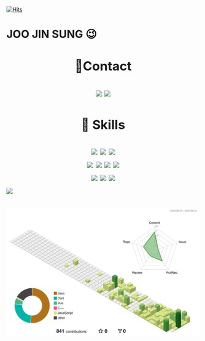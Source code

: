 [![Hits](https://hits.seeyoufarm.com/api/count/incr/badge.svg?url=https%3A%2F%2Fgithub.com%2FJoojinsung&count_bg=%238C9FE1&title_bg=%2316AC7D&icon=&icon_color=%239C1B1B&title=hits&edge_flat=false)](https://hits.seeyoufarm.com)
<h1>JOO JIN SUNG 😉
</div>



<div align="center">
  <h3>📱Contact</h3>
     <a href="https://www.instagram.com/"><img src="https://img.shields.io/badge/Gmail-D14836?style=for-the-badge&logo=gmail&logoColor=white"/></a>
  <a href="https://www.instagram.com/"><img src="https://img.shields.io/badge/Instagram-E4405F?style=for-the-badge&logo=instagram&logoColor=white"/></a></div>
</div>
<div align="center">
</div>

<div align="center">
  <h3>🚀 Skills</h3>
</div>
<div align="center">
    <a href="https://www.instagram.com/"><img src="https://img.shields.io/badge/Java-ED8B00?style=for-the-badge&logo=openjdk&logoColor=white"/></a>
  <a href="https://www.instagram.com/"><img src="https://img.shields.io/badge/SpringBoot-6DB33F?style=for-the-badge&logo=springBoot&logoColor=white"/></a>
   <a href="https://www.instagram.com/"><img src="https://img.shields.io/badge/Kotlin-0095D5?&style=for-the-badge&logo=kotlin&logoColor=white"/></a>
  <br>
    <a href="https://www.instagram.com/"><img src="https://img.shields.io/badge/HTML5-E34F26?style=for-the-badge&logo=html5&logoColor=white"/></a>
 <a href="https://www.instagram.com/"><img src="https://img.shields.io/badge/CSS3-1572B6?style=for-the-badge&logo=css3&logoColor=white"/></a>
    <a href="https://www.instagram.com/"><img src="https://img.shields.io/badge/JavaScript-F7DF1E?style=for-the-badge&logo=JavaScript&logoColor=white"/></a>
  <a href="https://www.instagram.com/"><img src="https://img.shields.io/badge/Vue.js-35495E?style=for-the-badge&logo=vue.js&logoColor=4FC08D"/></a>
  <br>
    <a href="https://www.instagram.com/"><img src="https://img.shields.io/badge/Amazon_AWS-FF9900?style=for-the-badge&logo=amazonaws&logoColor=white"/></a>
    <a href="https://www.instagram.com/"><img src="https://img.shields.io/badge/MySQL-00000F?style=for-the-badge&logo=mysql&logoColor=white"/></a>
<a href="https://www.instagram.com/"><img src="https://img.shields.io/badge/redis-%23DD0031.svg?&style=for-the-badge&logo=redis&logoColor=white"/></a>
</div>
<img src="https://github-readme-stats.vercel.app/api?username=joojinsung&show_icons=true">

![](profile-3d-contrib/profile-green-animate.svg)
